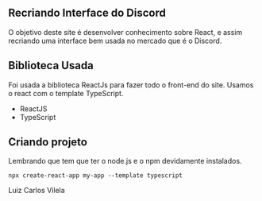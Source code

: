 ## Recriando Interface do Discord
O objetivo deste site é desenvolver conhecimento sobre React, e  assim recriando uma interface bem usada no mercado que é o Discord.

## Biblioteca Usada
Foi usada a biblioteca ReactJs para fazer todo o front-end do site. Usamos o react com o template TypeScript.

* ReactJS
* TypeScript

## Criando projeto
Lembrando que tem que ter o node.js e o npm devidamente instalados.

```
npx create-react-app my-app --template typescript

```

Luiz Carlos Vilela



